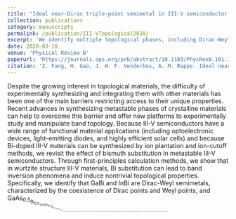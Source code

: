 ```yaml
---
title: "Ideal near-Dirac triple-point semimetal in III-V semiconductor alloys"
collection: publications
category: manuscripts
permalink: /publication/III-VTopological2020/
excerpt: 'We identify multiple topological phases, including Dirac-Weyl semimetal and topological insulators, in the conventional III-V material family, achieved by alloying with elements with larger spin-orbit coupling.'
date: 2020-03-18
venue: 'Physical Review B'
paperurl: 'https://journals.aps.org/prb/abstract/10.1103/PhysRevB.101.125202'
citation: 'Z. Fang, H. Gao, J. W. F. Venderbos, A. M. Rappe. Ideal near-Dirac triple-point semimetal in III-V semiconductor alloys. Phys. Rev. B 2020, 101, 125202.'
---
```

Despite the growing interest in topological materials, the difficulty of experimentally synthesizing and integrating them with other materials has been one of the main barriers restricting access to their unique properties. Recent advances in synthesizing metastable phases of crystalline materials can help to overcome this barrier and offer new platforms to experimentally study and manipulate band topology. Because III-V semiconductors have a wide range of functional material applications (including optoelectronic devices, light-emitting diodes, and highly efficient solar cells) and because Bi-doped III-V materials can be synthesized by ion plantation and ion-cutoff methods, we revisit the effect of bismuth substitution in metastable III-V semiconductors. Through first-principles calculation methods, we show that in wurtzite structure III-V materials, Bi substitution can lead to band inversion phenomena and induce nontrivial topological properties. Specifically, we identify that GaBi and InBi are Dirac-Weyl semimetals, characterized by the coexistence of Dirac points and Weyl points, and GaAs<sub>0.5⁢<sub/>Bi<sub>0.5⁢<sub/>,GaSb<sub>0.5⁢<sub/>Bi<sub>0.5⁢<sub/>,InSb<sub>0.5⁢<sub/>Bi<sub>0.5⁢<sub/> are triple-point semimetals, characterized by two sets of “near-Dirac” triple points on the Fermi level. These experimentally accessible bismuth-based topological semimetals can be integrated into the large family of functional III-V materials for experimental studies of heterostructures and future optoelectronic applications.
